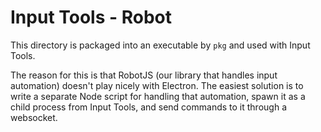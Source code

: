 
# Input Tools - Robot

This directory is packaged into an executable by `pkg` and used with Input Tools.

The reason for this is that RobotJS (our library that handles input automation) doesn't play nicely with Electron. The easiest solution is to write a separate Node script for handling that automation, spawn it as a child process from Input Tools, and send commands to it through a websocket.